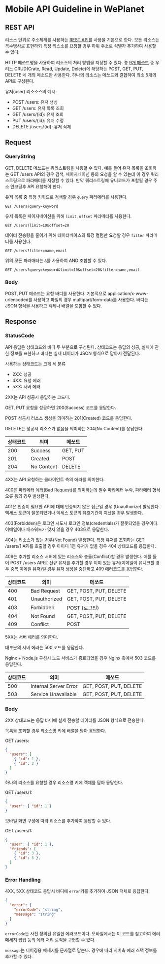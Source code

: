# Mobile API Guideline in WePlanet


## REST API

리소스 단위로 주소체계를 사용하는 [REST API](https://ko.wikipedia.org/wiki/REST)를 사용을 기본으로 한다.
모든 리소스는 복수명사로 표현하되 특정 리스소를 요청할 경우 하위 주소로 식별자 추가하여 사용할 수 있다.

HTTP 메쏘드명을 사용하여 리소스의 처리 방법을 지정할 수 있다.
총 [9개 메쏘드](https://en.wikipedia.org/wiki/Hypertext_Transfer_Protocol#Request_methods) 중 
우리느 CRUD(Crate, Read, Update, Delete)에 해당하는 POST, GET, PUT, DELETE 네 개의 메소드만 사용한다.
하나의 리소스는 메쏘드와 결합하여 최소 5개의 API로 구성된다.


유저(user) 리소소스의 예시:

* POST /users: 유저 생성
* GET /users: 유저 목록 조회
* GET /users/{id}: 유저 조회
* PUT /users/{id}: 유저 수정
* DELETE /users/{id}: 유저 삭제 


## Request

### QueryString

GET, DELETE 메쏘드는 쿼리스트링을 사용할 수 있다.
예를 들어 유저 목록을 조회하는 GET /users API의 경우 검색, 페이지네이션 등의 요청을 할 수 있는데
이 경우 쿼리스트링으로 파라매터를 지정할 수 있다. 
만약 쿼리스트링에 유니코드가 포함될 경우 주소 인코딩후 API 요청해야 한다.

유저 목록 중 특정 키워드로 검색할 경우 `query` 파라메터를 사용한다.

```
GET /users?query=keyword
```

유저 목록은 페이지네이션을 위해 `limit`, `offset` 파라메터를 사용한다.

```
GET /users?limit=10&offset=20
```

데이터 전송량을 줄이기 위해 데이터베이스의 특정 컬럼만 요청할 경우 `filter` 파라메터를 사용한다.

```
GET /users?filter=name,email
```

위의 모든 파라매터는 `&`를 사용하여 AND 조합할 수 있다.

```
GET /users?query=keyword&limit=10&offset=20&filter=name,email
```


### Body

POST, PUT 메쏘드는 요청 바디를 사용한다. 
기본적으로 application/x-www-urlencoded를 사용하고 파일의 경우 multipart/form-data를 사용한다.
바디는 JSON 형식을 사용하고 객체나 배열을 포함할 수 있다.


## Response

### StatusCode

API 응답은 상태코드와 바디 두 부분으로 구성된다.
상태코드는 응답의 성공, 실패에 관한 정보를 표현하고 바디는 실제 데이터가 JSON 형식으로 담아서 전달된다.
 
사용하는 상태코드는 크게 세 분류

* 2XX: 성공
* 4XX: 요청 에러 
* 5XX: 서버 에러

2XX는 API 성공시 응답하는 코드다. 

GET, PUT 요청을 성공하면 200(Success) 코드를 응답한다. 
 
POST 성공시 리소스 생성을 의미하는 201(Created) 코드를 응답한다.

DELETE는 성공시 리소스가 없음을 의미하는 204(No Content)를 응답한다.

| 상태코드 | 의미        | 메쏘드 | 
| ------ | -------    | ---- | 
| 200    | Success    | GET, PUT |
| 201    | Created    | POST |
| 204    | No Content | DELETE |

4XX는 API 요청하는 클라이언트 측의 에러를 의미한다.

400은 파라메터 에러(Bad Request)를 의미하는데 필수 파라메터 누락, 파라메터 형식 오류 등의 경우 발생한다.

401은 인증이 필요한 API에 대해 인증되지 않은 접근일 경우 (Unauthorize) 발생한다.
엑세스 토큰이 잘못되었거나 엑세스 토큰의 유효기간이 지났을 경우 발생한다.

403(Forbidden)은 로그인 시도시 로그인 정보(credentials)가 잘못되었을 경우이다.
이메일이나 패스워드가 맞지 않을 경우 403으로 응답한다.

404는 리소스가 없는 경우(Not Found) 발생한다. 
특정 유저를 조회하는 GET /users/1 API를 호출할 경우 아이디 1인 유저가 없을 경우 404 상태코드를 응답한다.
 
409는 추가할 리소스 서버에 있는 리소스와 충돌(Conflict)할 경우 발생한다.
예를 들어 POST /users API로 신규 유저를 추가할 경우 이미 있는 유저(이메일이 유니크할 경우 중복 이메일 유저)일 
경우 유저 생성을 중단하고 409 에러코드를 응답한다.

| 상태코드 | 의미            | 메쏘드 | 
| ------ | -------        | ---- | 
| 400    | Bad Request    | GET, POST, PUT, DELETE |
| 401    | Unauthorized   | GET, POST, PUT, DELETE |
| 403    | Forbidden      | POST (로그인) |
| 404    | Not Found      | GET, POST, PUT, DELETE |
| 409    | Conflict       | POST |


5XX는 서버 에러를 의미한다.

대부분의 서버 에러는 500 코드를 응답한다.

Nginx + Node.js 구성시 노드 서비스가 종료되었을 경우 Nginx 측에서 503 코드를 응답한다.

| 상태코드 | 의미                   | 메쏘드 | 
| ------ | -------               | ---- | 
| 500    | Internal Server Error | GET, POST, PUT, DELETE |
| 503    | Service Unavailable   | GET, POST, PUT, DELETE |


### Body

2XX 상태코드는 응답 바디에 실제 전송할 데이터를 JSON 형식으로 전송한다.

목록을 조회할 경우 리소스명 키에 배열을 담아 응답한다. 

GET /users: 

```json
{
  "users": [
    { "id": 1 },
    { "id": 2 }
  ]
}
```

하나의 리소스를 요청할 경우 리소스명 키에 객체를 담아 응답한다.

GET /users/1: 

```json
{
  "user": { "id": 1 }
}
```

모바일 화면 구성에 따라 리소스를 추가하여 응답할 수 있다.

GET /users/1:

```json
{
  "user": { "id": 1 },
  "friends": [
    { "id": 3 },
    { "id": 5 },
  ]
}

```

### Error Handling

4XX, 5XX 상태코드 응답시 바디에 `error`키를 추가하여 JSON 객체로 응답한다.

```json
{
  "error": {
    "errorCode": "string",
    "message": "string"
  }
}
```

`errorCode`는 사전 정의된 유일한 에러코드이다.
모바일에서는 이 코드를 참고하여 에러메세지 팝업 등의 에러 처리 로직을 구현할 수 있다.

`message`는 디버깅용 메세지를 문자열로 담는다.
경우에 따라 서버측 에러 스택 정보를 추가할 수 있다.




